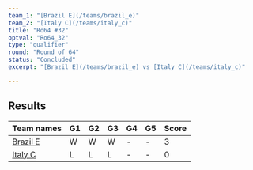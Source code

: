 ```yaml
---
team_1: "[Brazil E](/teams/brazil_e)"
team_2: "[Italy C](/teams/italy_c)"
title: "Ro64 #32"
optval: "Ro64_32"
type: "qualifier"
round: "Round of 64"
status: "Concluded"
excerpt: "[Brazil E](/teams/brazil_e) vs [Italy C](/teams/italy_c)"

---
```

## Results

| Team names | G1 | G2 | G3 | G4 | G5 | Score |
| -- | -- | -- | -- | -- | -- | -- |
| [Brazil E](/teams/brazil_e) | W | W | W | - | - | 3 |
| [Italy C](/teams/italy_c) | L | L | L | - | - | 0 |
